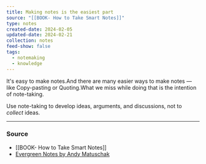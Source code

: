 ```yaml
---
title: Making notes is the easiest part
source: "[[BOOK- How to Take Smart Notes]]"
type: notes
created-date: 2024-02-05
updated-date: 2024-02-21
collection: notes
feed-show: false
tags:
  - notemaking
  - knowledge
---
```


It's easy to make notes.And there are many easier ways to make notes — like Copy-pasting or Quoting.What we miss while doing that is the intention of note-taking.

Use note-taking to develop ideas, arguments, and discussions, not to *collect* ideas.

---
### Source
- [[BOOK- How to Take Smart Notes]]
- [Evergreen Notes by Andy Matuschak](https://notes.andymatuschak.org/z4SDCZQeRo4xFEQ8H4qrSqd68ucpgE6LU155C) 